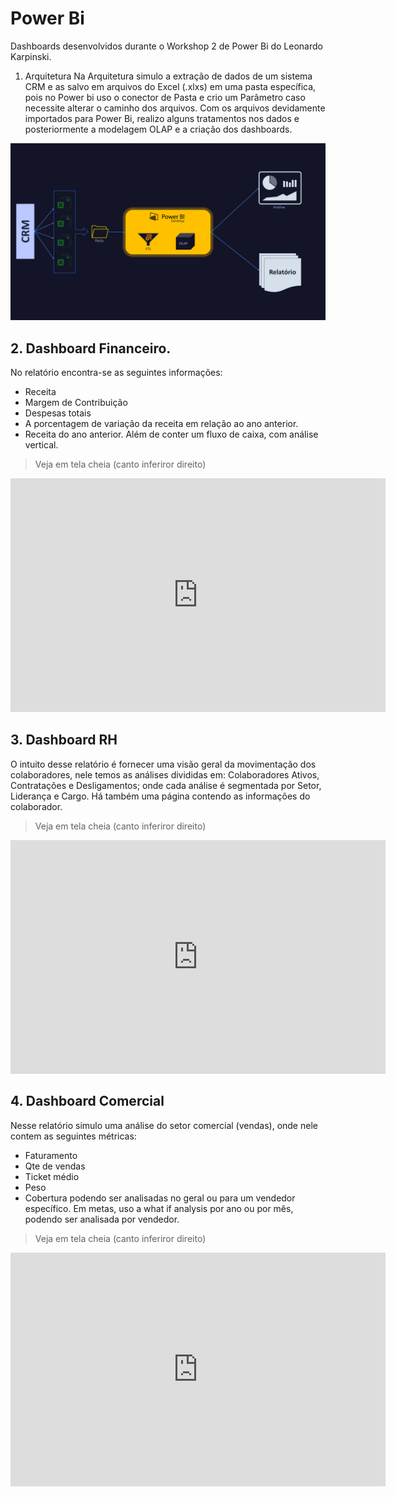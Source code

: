 # **Power Bi**

Dashboards desenvolvidos durante o Workshop 2 de Power Bi do Leonardo Karpinski. 



1.	Arquitetura 
Na Arquitetura simulo a extração de dados de um sistema CRM e as salvo em arquivos do Excel (.xlxs) em uma pasta específica, pois no Power bi uso o conector de Pasta e crio um Parâmetro caso necessite alterar o caminho dos arquivos.
Com os arquivos devidamente importados para Power Bi, realizo alguns tratamentos nos dados e posteriormente a modelagem OLAP e a criação dos dashboards.

![](https://github.com/Ehor26/PowerBi/blob/master/Arquitetura.png)





## 2.	Dashboard Financeiro.
No relatório encontra-se as seguintes informações:
- Receita
- Margem de Contribuição
- Despesas totais
- A porcentagem de variação da receita em relação ao ano anterior.
- Receita do ano anterior.
Além de conter um fluxo de caixa, com análise vertical. 
>Veja em tela cheia (canto inferiror direito)

<iframe width="600" height="373.5" src="https://app.powerbi.com/view?r=eyJrIjoiYThiNDlhYzktYzc1Zi00Zjc4LWE0NDAtODNmNjVlYTY4YTZmIiwidCI6ImVhNzM0MGQ2LWVmNjEtNGFhMy05ODFjLWM4NjgxODY4YzY1NyJ9&pageName=ReportSection5720485a3842ec570ee6" frameborder="0" allowFullScreen="true"></iframe>




## 3.	Dashboard RH
O intuito desse relatório é fornecer uma visão geral da movimentação dos colaboradores, nele temos as análises divididas em: Colaboradores Ativos, Contratações e Desligamentos; onde cada análise é segmentada por Setor, Liderança e Cargo. Há também uma página contendo as informações do colaborador. 
>Veja em tela cheia (canto inferiror direito)

<iframe width="600" height="373.5" src="https://app.powerbi.com/view?r=eyJrIjoiZTcxMmViYzItZmY4Zi00YmRkLTgzYzUtOWNiNjliNGM1YzcwIiwidCI6ImVhNzM0MGQ2LWVmNjEtNGFhMy05ODFjLWM4NjgxODY4YzY1NyJ9" frameborder="0" allowFullScreen="true"></iframe>



## 4.	Dashboard Comercial
Nesse relatório simulo uma análise do setor comercial (vendas), onde nele contem as seguintes métricas: 
 - Faturamento
- Qte de vendas
- Ticket médio
- Peso
- Cobertura
 podendo ser analisadas no geral ou para um vendedor específico. 
Em metas, uso a what if analysis por ano ou por mês, podendo ser analisada por vendedor.
>Veja em tela cheia (canto inferiror direito)

<iframe width="600" height="373.5" src="https://app.powerbi.com/view?r=eyJrIjoiODIxNGJlZmMtM2E3OC00ZGIyLTg2ZDgtOTFmMjZiYTZjODQ5IiwidCI6ImVhNzM0MGQ2LWVmNjEtNGFhMy05ODFjLWM4NjgxODY4YzY1NyJ9" frameborder="0" allowFullScreen="true"></iframe>
